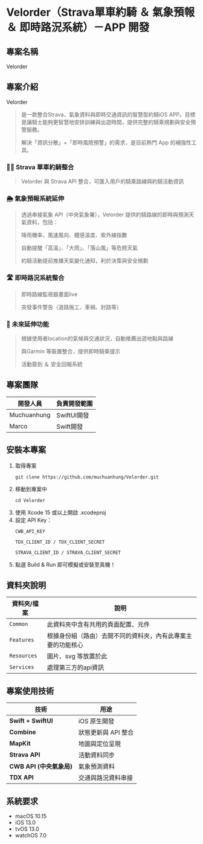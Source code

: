 #  Velorder（Strava單車約騎 ＆ 氣象預報 ＆ 即時路況系統）－APP 開發
## 專案名稱
Velorder

## 專案介紹
Velorder 
> 是一款整合Strava、氣象資料與即時交通資訊的智慧型約騎iOS APP。目標是讓騎士能夠更智慧地安排訓練與出遊時間，提供完整的騎乘規劃與安全預警服務。
> 
>解決「資訊分散」+「即時風險預警」的需求，是目前熱門 App 的補強性工具。
### 🚴‍♂️ Strava 單車約騎整合
> Velorder 與 Strava API 整合，可匯入用戶的騎乘路線與約騎活動資訊

### 🌦️ 氣象預報系統延伸
> 透過串接氣象 API（中央氣象署），Velorder 提供約騎路線的即時與預測天氣資料，包括：
> 
> 降雨機率、風速風向、體感溫度、紫外線指數
> 
> 自動提醒「高溫」、「大雨」、「落山風」等危險天氣
> 
> 約騎活動提前推播天氣變化通知，利於決策與安全規劃

### 🛣️ 即時路況系統整合
> 即時路線監視器畫面live
> 
> 突發事件警告（道路施工、車禍、封路等）

### 📲 未來延伸功能
> 根據使用者location的氣候與交通狀況，自動推薦出遊地點與路線
> 
> 與Garmin 等裝置整合，提供即時騎乘提示
> 
> 活動簽到 ＆ 安全回報系統

## 專案團隊
| 開發人員 | 負責開發範圍 |
| -------- | -------------------------------------- |
| Muchuanhung    | SwiftUI開發 |
| Marco    | Swift開發 |

## 安裝本專案
1. 取得專案
   ```
   git clone https://github.com/muchuanhung/Velorder.git
   ```
2. 移動到專案中
   ```
   cd Velorder
   ```
3. 使用 Xcode 15 或以上開啟 .xcodeproj
4. 設定 API Key：
   ```
   CWB_API_KEY

   TDX_CLIENT_ID / TDX_CLIENT_SECRET

   STRAVA_CLIENT_ID / STRAVA_CLIENT_SECRET
   ```
5. 點選 Build & Run 即可模擬或安裝至真機！

## 資料夾說明
| 資料夾/檔案 | 說明 |
| --- | --- |
| `Common` | 此資料夾中含有共用的頁面配置、元件 |
| `Features` | 根據身份組（路由）去開不同的資料夾，內有此專案主要的功能核心 |
| `Resources` | 圖片、svg 等放置於此 |
| `Services` | 處理第三方的api資訊 |

## 專案使用技術
| 技術 | 用途 |
|------|------|
| **Swift + SwiftUI** | iOS 原生開發 |
| **Combine** | 狀態更新與 API 整合 |
| **MapKit** | 地圖與定位呈現 |
| **Strava API** | 活動資料同步 |
| **CWB API (中央氣象局)** | 氣象預測資料 |
| **TDX API** | 交通與路況資料串接 |

## 系統要求
- macOS 10.15
- iOS 13.0
- tvOS 13.0
- watchOS 7.0
